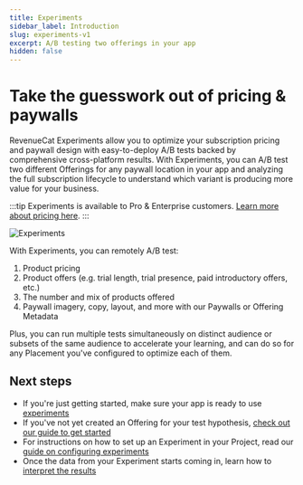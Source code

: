 ```yaml
---
title: Experiments
sidebar_label: Introduction
slug: experiments-v1
excerpt: A/B testing two offerings in your app
hidden: false
---
```


# Take the guesswork out of pricing & paywalls

RevenueCat Experiments allow you to optimize your subscription pricing and paywall design with easy-to-deploy A/B tests backed by comprehensive cross-platform results. With Experiments, you can A/B test two different Offerings for any paywall location in your app and analyzing the full subscription lifecycle to understand which variant is producing more value for your business.

:::tip
Experiments is available to Pro & Enterprise customers. [Learn more about pricing here](https://www.revenuecat.com/pricing/).
:::

![Experiments](/docs_images/experiments/v1/experiments-leading-image.webp)

With Experiments, you can remotely A/B test:

1. Product pricing
2. Product offers (e.g. trial length, trial presence, paid introductory offers, etc.)
3. The number and mix of products offered
4. Paywall imagery, copy, layout, and more with our Paywalls or Offering Metadata

Plus, you can run multiple tests simultaneously on distinct audience or subsets of the same audience to accelerate your learning, and can do so for any Placement you've configured to optimize each of them.

## Next steps

- If you're just getting started, make sure your app is ready to use [experiments ](/tools/experiments-v1/experiments-overview-v1)
- If you've not yet created an Offering for your test hypothesis, [check out our guide to get started ](/tools/experiments-v1/creating-offerings-to-test)
- For instructions on how to set up an Experiment in your Project, read our [guide on configuring experiments ](/tools/experiments-v1/configuring-experiments-v1)
- Once the data from your Experiment starts coming in, learn how to [interpret the results ](/tools/experiments-v1/experiments-results-v1)
